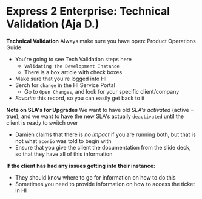 # Express 2 Enterprise: Technical Validation (Aja D.)

**Technical Validation**
Always make sure you have open:
Product Operations Guide
- You're going to see Tech Validation steps here
  - `Validating the Development Instance`
  - There is a box article with check boxes
- Make sure that you're logged into HI
- Serch for `change` in the HI Service Portal
  - Go to `Open Changes`, and look for your specific client/company
- _Favorite_ this record, so you can easily get back to it

**Note on SLA's for Upgrades**
We want to have old _SLA's activated_ (active = true), and we want to have the
new SLA's actually `deactivated` until the client is ready to switch over
- Damien claims that there is _no impact_ if you are running both,
  but that is not what `acorio` was told to begin with
- Ensure that you give the client the documentation from the slide deck, so that
  they have all of this information

**If the client has had any issues getting into their instance:**
- They should know where to go for information on how to do this
- Sometimes you need to provide information on how to access the ticket in HI

